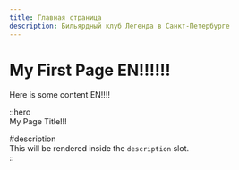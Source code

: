 ```yaml
---
title: Главная страница
description: Бильярдный клуб Легенда в Санкт-Петербурге
---
```


# My First Page EN!!!!!!

Here is some content EN!!!!

::hero  
My Page Title!!!

#description  
This will be rendered inside the `description` slot.  
::
